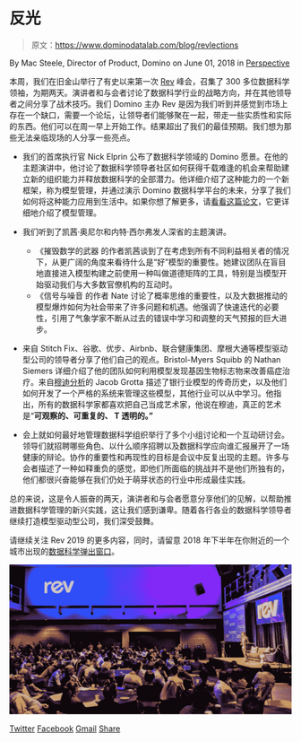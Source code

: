 # 反光

> 原文：<https://www.dominodatalab.com/blog/revlections>

By Mac Steele, Director of Product, Domino on June 01, 2018 in [Perspective](/blog/perspective/)

本周，我们在旧金山举行了有史以来第一次 [Rev](https://rev.dominodatalab.com/rev-2018/) 峰会，召集了 300 多位数据科学领袖，为期两天。演讲者和与会者讨论了数据科学行业的战略方向，并在其他领导者之间分享了战术技巧。我们 Domino 主办 Rev 是因为我们听到并感觉到市场上存在一个缺口，需要一个论坛，让领导者们能够聚在一起，带走一些实质性和实际的东西。他们可以在周一早上开始工作。结果超出了我们的最佳预期。我们想为那些无法亲临现场的人分享一些亮点。

*   我们的首席执行官 Nick Elprin 公布了数据科学领域的 Domino 愿景。在他的主题演讲中，他讨论了数据科学领导者社区如何获得千载难逢的机会来帮助建立新的组织能力并释放数据科学的全部潜力。他详细介绍了这种能力的一个新框架，称为模型管理，并通过演示 Domino 数据科学平台的未来，分享了我们如何将这种能力应用到生活中。如果你想了解更多，请[看看这篇论文](https://www.dominodatalab.com/resources/model-management/)，它更详细地介绍了模型管理。
*   我们听到了凯茜·奥尼尔和内特·西尔弗发人深省的主题演讲。

    *   《摧毁数学的武器 的作者凯茜谈到了在考虑到所有不同利益相关者的情况下，从更广阔的角度来看待什么是“好”模型的重要性。她建议团队在盲目地直接进入模型构建之前使用一种叫做道德矩阵的工具，特别是当模型开始驱动我们与大多数官僚机构的互动时。
    *   《信号与噪音 的作者 Nate 讨论了概率思维的重要性，以及大数据推动的模型爆炸如何为社会带来了许多问题和机遇。他强调了快速迭代的必要性，引用了气象学家不断从过去的错误中学习和调整的天气预报的巨大进步。
*   来自 Stitch Fix、谷歌、优步、Airbnb、联合健康集团、摩根大通等模型驱动型公司的领导者分享了他们自己的观点。Bristol-Myers Squibb 的 Nathan Siemers 详细介绍了他的团队如何利用模型发现基因生物标志物来改善癌症治疗。来自[穆迪分析](https://www.dominodatalab.com/customers/moodys-analytics/)的 Jacob Grotta 描述了银行业模型的传奇历史，以及他们如何开发了一个严格的系统来管理这些模型，其他行业可以从中学习。他指出，所有的数据科学家都喜欢把自己当成艺术家，他说在穆迪，真正的艺术是“**可观察的、**可重复的、 **T** 透明的。”****
*   会上就如何最好地管理数据科学组织举行了多个小组讨论和一个互动研讨会。领导们就招聘哪些角色、以什么顺序招聘以及数据科学应向谁汇报展开了一场健康的辩论。协作的重要性和再现性的目标是会议中反复出现的主题。许多与会者描述了一种如释重负的感觉，即他们所面临的挑战并不是他们所独有的，他们都很兴奋能够在我们仍处于萌芽状态的行业中形成最佳实践。

总的来说，这是令人振奋的两天，演讲者和与会者愿意分享他们的见解，以帮助推进数据科学管理的新兴实践，这让我们感到谦卑。随着各行各业的数据科学领导者继续打造模型驱动型公司，我们深受鼓舞。

请继续关注 Rev 2019 的更多内容，同时，请留意 2018 年下半年在你附近的一个城市出现的[数据科学弹出窗口](https://popup.dominodatalab.com/)。

![Rev-2018](img/8401bd4a74d226b0c811f466a15764fa.png)

[Twitter](/#twitter) [Facebook](/#facebook) [Gmail](/#google_gmail) [Share](https://www.addtoany.com/share#url=https%3A%2F%2Fwww.dominodatalab.com%2Fblog%2Frevlections%2F&title=Revlections)